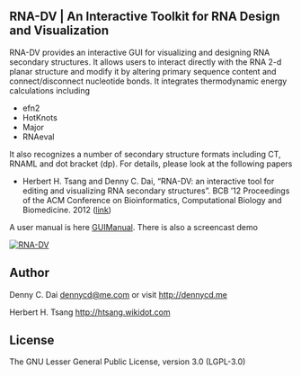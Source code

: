 ## RNA-DV | An Interactive Toolkit for RNA Design and Visualization

RNA-DV provides an interactive GUI for visualizing and designing RNA secondary structures. It allows users to interact directly with the RNA 2-d planar structure and modify it by altering primary sequence content and connect/disconnect nucleotide bonds. It  integrates thermodynamic energy calculations including 
* efn2
* HotKnots 
* Major
* RNAeval

It also recognizes a number of secondary structure formats including CT, RNAML and dot bracket (dp). For details, please look at the following papers

* Herbert H. Tsang and Denny C. Dai, “RNA-DV: an interactive tool for editing and visualizing RNA secondary structures”. BCB ’12 Proceedings of the ACM Conference on Bioinformatics, Computational Biology and Biomedicine. 2012 ([link](https://dl.acm.org/citation.cfm?id=2383036))

A user manual is here [GUIManual](https://github.com/dennycd/rna-dv/raw/master/doc/GUImanual.pdf). There is also a screencast demo 

[![RNA-DV](http://img.youtube.com/vi/vw81LfueITw/0.jpg)](https://www.youtube.com/watch?v=vw81LfueITw)


## Author
Denny C. Dai <dennycd@me.com> or visit <http://dennycd.me>

Herbert H. Tsang <http://htsang.wikidot.com>

## License 
The GNU Lesser General Public License, version 3.0 (LGPL-3.0)